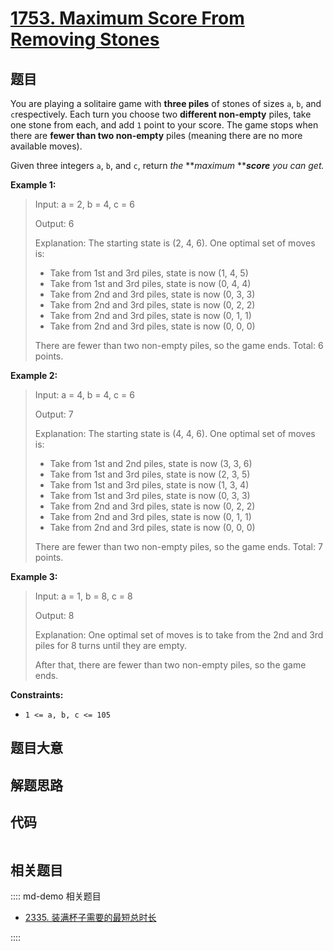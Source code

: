 # [1753. Maximum Score From Removing Stones](https://leetcode.com/problems/maximum-score-from-removing-stones)

## 题目

You are playing a solitaire game with **three piles** of stones of sizes
`a`​​​​​​, `b`,​​​​​​ and `c`​​​​​​ respectively. Each turn you choose two
**different non-empty** piles, take one stone from each, and add `1` point to
your score. The game stops when there are **fewer than two non-empty** piles
(meaning there are no more available moves).

Given three integers `a`​​​​​, `b`,​​​​​ and `c`​​​​​, return _the_
**_maximum_ **_**score** you can get._



**Example 1:**

> Input: a = 2, b = 4, c = 6
> 
> Output: 6
> 
> Explanation: The starting state is (2, 4, 6). One optimal set of moves is:
> - Take from 1st and 3rd piles, state is now (1, 4, 5)
> - Take from 1st and 3rd piles, state is now (0, 4, 4)
> - Take from 2nd and 3rd piles, state is now (0, 3, 3)
> - Take from 2nd and 3rd piles, state is now (0, 2, 2)
> - Take from 2nd and 3rd piles, state is now (0, 1, 1)
> - Take from 2nd and 3rd piles, state is now (0, 0, 0)
> 
> There are fewer than two non-empty piles, so the game ends. Total: 6 points.

**Example 2:**

> Input: a = 4, b = 4, c = 6
> 
> Output: 7
> 
> Explanation: The starting state is (4, 4, 6). One optimal set of moves is:
> - Take from 1st and 2nd piles, state is now (3, 3, 6)
> - Take from 1st and 3rd piles, state is now (2, 3, 5)
> - Take from 1st and 3rd piles, state is now (1, 3, 4)
> - Take from 1st and 3rd piles, state is now (0, 3, 3)
> - Take from 2nd and 3rd piles, state is now (0, 2, 2)
> - Take from 2nd and 3rd piles, state is now (0, 1, 1)
> - Take from 2nd and 3rd piles, state is now (0, 0, 0)
> 
> There are fewer than two non-empty piles, so the game ends. Total: 7 points.

**Example 3:**

> Input: a = 1, b = 8, c = 8
> 
> Output: 8
> 
> Explanation: One optimal set of moves is to take from the 2nd and 3rd piles for 8 turns until they are empty.
> 
> After that, there are fewer than two non-empty piles, so the game ends.

**Constraints:**

  * `1 <= a, b, c <= 105`


## 题目大意

## 解题思路

## 代码

```javascript

```

## 相关题目

:::: md-demo 相关题目
- [2335. 装满杯子需要的最短总时长](https://leetcode.com/problems/minimum-amount-of-time-to-fill-cups)

::::
